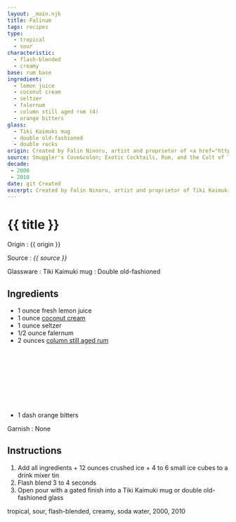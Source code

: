 ```yaml
---
layout: _main.njk
title: Falinum
tags: recipes
type:
  - tropical
  - sour
characteristic:
  - flash-blended
  - creamy
base: rum base
ingredient:
  - lemon juice
  - coconut cream
  - seltzer
  - falernum
  - column still aged rum (4)
  - orange bitters
glass:
  - Tiki Kaimuki mug
  - double old-fashioned
  - double rocks
origin: Created by Falin Ninoru, artist and proprietor of <a href="https://tikikaimuki.com/" target="_blank" rel="external noopener">Tiki Kaimuki</a> Fine Boozing Vessels in Oakland, California.
source: Smuggler's Cove&colon; Exotic Cocktails, Rum, and the Cult of Tiki
decade:
 - 2000
 - 2010
date: git Created
excerpt: Created by Falin Ninoru, artist and proprietor of Tiki Kaimuki Fine Boozing Vessels in Oakland, California.
---
```

<!-- markdownlint-disable MD025 -->
# {{ title }}
<!-- markdownlint-enable MD025 -->

Origin
  : {{ origin }}

Source
  : <cite><span data-pagefind-filter="Source">{{ source }}</span></cite>

Glassware
  : <span data-pagefind-filter="Glassware">Tiki Kaimuki mug</span>
  : <span data-pagefind-filter="Glassware">Double old-fashioned</span>

## Ingredients

* 1 ounce fresh lemon juice
* 1 ounce [coconut cream](/mixes/coconut-cream)
* 1 ounce seltzer
* 1/2 ounce falernum
* 2 ounces [column still aged rum](/rums/08-rum-column-still-aged/)<icon-l space="1em" class="bigger" label="(4)"><span class="with-icon"><svg class="icon"><use href="/assets/images/icons/circle-4.svg#circle-4"></use></svg></span></icon-l>
* 1 dash orange bitters

Garnish
  : <span data-pagefind-filter="Garnish">None</span>

## Instructions

1. Add all ingredients + 12 ounces crushed ice + 4 to 6 small ice cubes to a drink mixer tin
2. Flash blend 3 to 4 seconds
3. Open pour with a gated finish into a Tiki Kaimuki mug or double old-fashioned glass

<div
  data-pagefind-filter="
  "
>
</div>

<div
  class="sr-only"
  data-cat[0]="Drink"
  data-type[0]="Tropical"
  data-type[1]="Sour"
  data-char[0]="Flash-blended"
  data-char[1]="Creamy"
  data-base[0]="Rum/Cane spirits"
  data-ingredient[0]="Lemon juice"
  data-ingredient[1]="Coconut cream"
  data-ingredient[2]="Seltzer"
  data-ingredient[3]="Soda water"
  data-ingredient[4]="Falernum"
  data-ingredient[5]="Column still aged rum [4]"
  data-ingredient[6]="Orange bitters"
  data-juice[0]="Lemon juice"
  data-liquor[0]="Falernum"
  data-liquor[1]="Column still aged rum [4]"
  data-soda[0]="Seltzer"
  data-soda[1]="Soda water"
  data-bitters[0]="Orange bitters"
  data-batter[0]="Coconut cream"
  data-origin[0]="Falin Ninoru"
  data-glass[0]="Double rocks"
  data-decade[0]="2000"
  data-decade[1]="2010"
  data-pagefind-filter="
    Category[data-cat[0]],
    Type[data-type[0]],
    Type[data-type[1]],
    Characteristic[data-char[0]],
    Characteristic[data-char[1]],
    Base[data-base[0]],
    Ingredient[data-ingredient[0]],
    Ingredient[data-ingredient[1]],
    Ingredient[data-ingredient[2]],
    Ingredient[data-ingredient[3]],
    Ingredient[data-ingredient[4]],
    Ingredient[data-ingredient[5]],
    Ingredient[data-ingredient[6]],
    Juice[data-juice[0]],
    Liquor[data-liquor[0]],
    Liquor[data-liquor[1]],
    Soda & seltzer[data-soda[0]],
    Soda & seltzer[data-soda[1]],
    Bitters[data-bitters[0]],
    Batter[data-batter[0]],
    Origin[data-origin[0]],
    Glassware[data-glass[0]],
    Decade[data-decade[0]],
    Decade[data-decade[1]]
  "
>
</div>

<div class="keywords" aria-hidden>tropical, sour, flash-blended, creamy, soda water, 2000, 2010</div>
